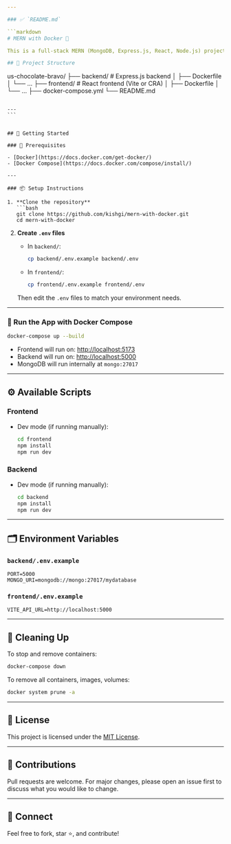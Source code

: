 ```yaml
---

### ✅ `README.md`

```markdown
# MERN with Docker 🐳

This is a full-stack MERN (MongoDB, Express.js, React, Node.js) project containerized using Docker and managed with Docker Compose.

## 📁 Project Structure

```

us-chocolate-bravo/
├── backend/           # Express.js backend
│   ├── Dockerfile
│   └── ...
├── frontend/          # React frontend (Vite or CRA)
│   ├── Dockerfile
│   └── ...
├── docker-compose.yml
└── README.md

````

---
```


## 🚀 Getting Started

### 🔧 Prerequisites

- [Docker](https://docs.docker.com/get-docker/)
- [Docker Compose](https://docs.docker.com/compose/install/)

---

### 📦 Setup Instructions

1. **Clone the repository**
   ```bash
   git clone https://github.com/kishgi/mern-with-docker.git
   cd mern-with-docker
````

2. **Create `.env` files**

   * In `backend/`:

     ```bash
     cp backend/.env.example backend/.env
     ```

   * In `frontend/`:

     ```bash
     cp frontend/.env.example frontend/.env
     ```

   Then edit the `.env` files to match your environment needs.

---

### 🐳 Run the App with Docker Compose

```bash
docker-compose up --build
```

* Frontend will run on: [http://localhost:5173](http://localhost:5173)
* Backend will run on: [http://localhost:5000](http://localhost:5000)
* MongoDB will run internally at `mongo:27017`

---

## ⚙️ Available Scripts

### Frontend

* Dev mode (if running manually):

  ```bash
  cd frontend
  npm install
  npm run dev
  ```

### Backend

* Dev mode (if running manually):

  ```bash
  cd backend
  npm install
  npm run dev
  ```

---

## 🗂️ Environment Variables

### `backend/.env.example`

```env
PORT=5000
MONGO_URI=mongodb://mongo:27017/mydatabase
```

### `frontend/.env.example`

```env
VITE_API_URL=http://localhost:5000
```

---

## 🧼 Cleaning Up

To stop and remove containers:

```bash
docker-compose down
```

To remove all containers, images, volumes:

```bash
docker system prune -a
```

---

## 📄 License

This project is licensed under the [MIT License](LICENSE).

---

## 🙌 Contributions

Pull requests are welcome. For major changes, please open an issue first to discuss what you would like to change.

---

## 🔗 Connect

Feel free to fork, star ⭐, and contribute!

```


